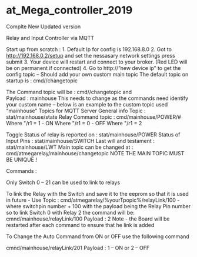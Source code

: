 # at_Mega_controller_2019
Complte New Updated version

Relay and Input Controller via MQTT

Start up from scratch : 1. Default Ip for config is 192.168.8.0 2. Got to http://192.168.0.2/setup and set the nessasary network settings press submit 3. Your device will restart and connect to your broker. (Red LED will be on permanent if connected) 4. Go to http://”new device ip” to get the config topic – Should add your own custom main topic The default topic on startup is : cmd//changetopic

The Command topic will be :  cmd//changetopic and 	
Payload 			 :  mainhouse
This needs to change as the commands need identify your custom name – below is an example to the custom topic used “mainhouse” Topics for MQTT Server General info Topic : stat/mainhouse/state Relay Command topic : cmd/mainhouse/POWER/# Where "/r1 = 1  - ON Where "/r1 = 0  - OFF Where "/r1 = 2

Toggle Status of relay is reported on : stat/mainhouse/POWER Status of Input Pins : stat/mainhouse/SWITCH Last will and testament : stat/mainhouse/LWT Main topic can be changed at : cmd/atmegarelay/mainhouse/changetopic
NOTE THE MAIN TOPIC MUST BE UNIQUE !

Commands :

Only Switch 0 – 21 can be used to link to relays

To link the Relay with the Switch and save it to the eeprom so that it is used in future - Use Topic : cmd/atmegarelay/%yourTpopic%/relayLink/100 - where switchpin number + 100 with the payload being the Relay Pin number so to link Switch 0 with Relay 2 the command will be: cmnd/mainhouse/relayLink/100 Payload : 2 Note - the Board will be restarted after each command to ensure that he link is added

To Change the Auto Command from ON or OFF use the following command

cmnd/mainhouse/relayLink/201 Payload : 1 – ON or 2 – OFF
